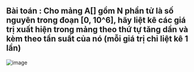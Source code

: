 ## Bài toán : Cho mảng A[] gồm N phần tử là số nguyên trong đoạn [0, 10^6], hãy liệt kê các giá trị xuất hiện trong mảng theo thứ tự tăng dần và kèm theo tần suất của nó (mỗi giá trị chỉ liệt kê 1 lần)
![image](https://github.com/minchangggg/DSA/assets/125820144/59a8951f-895a-4be9-a299-5cdf6e8f6edd)
